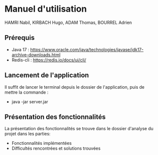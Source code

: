 # Manuel d'utilisation

HAMRI Nabil, KIRBACH Hugo, ADAM Thomas, BOURREL Adrien

## Prérequis

- Java 17 : https://www.oracle.com/java/technologies/javase/jdk17-archive-downloads.html
- Redis-cli : https://redis.io/docs/ui/cli/


## Lancement de l'application 

Il suffit de lancer le terminal depuis le dossier de l'application, puis de mettre la commande  :
- java -jar server.jar

## Présentation des fonctionnalités 

La présentation des fonctionnalités se trouve dans le dossier d'analyse du projet dans les parties:

- Fonctionnalités implémentées
- Difficultés rencontrées et solutions trouvées

